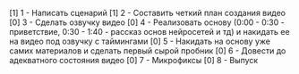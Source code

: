 [1]  1 - Написать сценарий
[1]  2 - Составить четкий план создания видео
[0]  3 - Сделать озвучку видео
[0]  4 - Реализовать основу (0:00 - 0:30 - приветствие, 0:30 - 1:40 - рассказ основ нейросетей и тд) и накидать ее на видео под озвучку с таймингами
[0]  5 - Накидать на основу уже самих материалов и сделать первый сырой пробник
[0]  6 - Довести до адекватного состояния видео
[0]  7 - Микрофиксы
[0]  8 - Выпуск